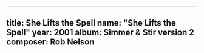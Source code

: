 
---
title: She Lifts the Spell
name: "She Lifts the Spell"
year:  2001
album: Simmer & Stir version 2
composer: Rob Nelson
---
